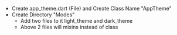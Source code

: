 - Create app_theme.dart (File) and Create Class Name "AppTheme"
- Create Directory "Modes"
  - Add two files to it light_theme and dark_theme
  - Above 2 files will mixins instead of class
  